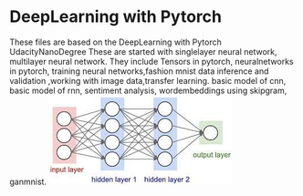 # DeepLearning with Pytorch
These files are based on the DeepLearning with Pytorch UdacityNanoDegree
These are started with singlelayer neural network, multilayer neural network.
They include Tensors in pytorch, neuralnetworks in pytorch, training neural networks,fashion mnist data inference and validation ,working with image data,transfer learning.
basic model of cnn,
basic model of rnn,
sentiment analysis,
wordembeddings using skipgram,
ganmnist.
![NEURALNET](NEURALNET.jpg)
